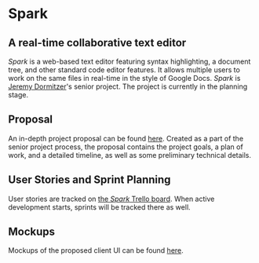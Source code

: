 # Spark
## A real-time collaborative text editor

*Spark* is a web-based text editor featuring syntax highlighting, a document tree, and other standard code editor features. It allows multiple users to work on the same files in real-time in the style of Google Docs. *Spark* is [Jeremy Dormitzer](http://jeremydormitzer.com)'s senior project. The project is currently in the planning stage.

## Proposal
An in-depth project proposal can be found [here](https://jdormit.github.io/senior-project-proposal). Created as a part of the senior project process, the proposal contains the project goals, a plan of work, and a detailed timeline, as well as some preliminary technical details.

## User Stories and Sprint Planning
User stories are tracked on [the *Spark* Trello board](https://trello.com/b/pREfdFQ7/spark). When active development starts, sprints will be tracked there as well.

## Mockups
Mockups of the proposed client UI can be found [here](/mockups).
